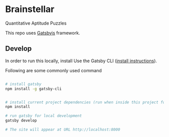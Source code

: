 # Brainstellar

Quantitative Aptitude Puzzles

This repo uses [Gatsbyjs](https://www.gatsbyjs.com) framework.

## Develop

In order to run this locally, install Use the Gatsby CLI ([install instructions](https://www.gatsbyjs.com/docs/tutorial/getting-started/part-0/#gatsby-cli)).

Following are some commonly used command

```sh

# install gatsby
npm install -g gatsby-cli


# install current project dependencies (run when inside this project folder)
npm install

# run gatsby for local development 
gatsby develop

# The site will appear at URL http://localhost:8000
```



